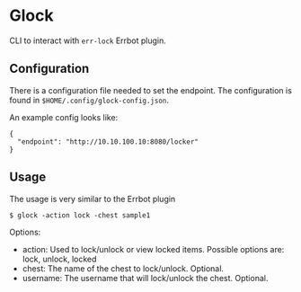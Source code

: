 Glock
=====

CLI to interact with `err-lock` Errbot plugin.

Configuration
-------------
There is a configuration file needed to set the endpoint. The configuration is found in `$HOME/.config/glock-config.json`.

An example config looks like:
```
{
  "endpoint": "http://10.10.100.10:8080/locker"
}
```

Usage
-----
The usage is very similar to the Errbot plugin

`$ glock -action lock -chest sample1`

Options:
* action: Used to lock/unlock or view locked items. Possible options are: lock, unlock, locked
* chest: The name of the chest to lock/unlock. Optional.
* username: The username that will lock/unlock the chest. Optional.
